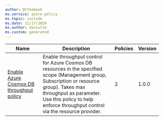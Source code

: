 ```yaml
---
author: DCtheGeek
ms.service: azure-policy
ms.topic: include
ms.date: 11/17/2020
ms.author: dacoulte
ms.custom: generated
---
```


|Name |Description |Policies |Version |
|---|---|---|---|
|[Enable Azure Cosmos DB throughput policy](https://github.com/Azure/azure-policy/blob/master/built-in-policies/policySetDefinitions/Cosmos%20DB/Cosmos_Throughput.json) |Enable throughput control for Azure Cosmos DB resources in the specified scope (Management group, Subscription or resource group). Takes max throughput as parameter. Use this policy to help enforce throughput control via the resource provider. |2 |1.0.0 |
